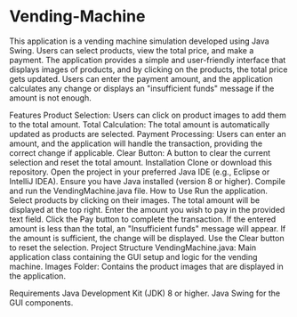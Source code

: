 # Vending-Machine

This application is a vending machine simulation developed using Java Swing. Users can select products, view the total price, and make a payment. The application provides a simple and user-friendly interface that displays images of products, and by clicking on the products, the total price gets updated. Users can enter the payment amount, and the application calculates any change or displays an "insufficient funds" message if the amount is not enough.

Features
Product Selection: Users can click on product images to add them to the total amount.
Total Calculation: The total amount is automatically updated as products are selected.
Payment Processing: Users can enter an amount, and the application will handle the transaction, providing the correct change if applicable.
Clear Button: A button to clear the current selection and reset the total amount.
Installation
Clone or download this repository.
Open the project in your preferred Java IDE (e.g., Eclipse or IntelliJ IDEA).
Ensure you have Java installed (version 8 or higher).
Compile and run the VendingMachine.java file.
How to Use
Run the application.
Select products by clicking on their images. The total amount will be displayed at the top right.
Enter the amount you wish to pay in the provided text field.
Click the Pay button to complete the transaction.
If the entered amount is less than the total, an "Insufficient funds" message will appear.
If the amount is sufficient, the change will be displayed.
Use the Clear button to reset the selection.
Project Structure
VendingMachine.java: Main application class containing the GUI setup and logic for the vending machine.
Images Folder: Contains the product images that are displayed in the application.

Requirements
Java Development Kit (JDK) 8 or higher.
Java Swing for the GUI components.
